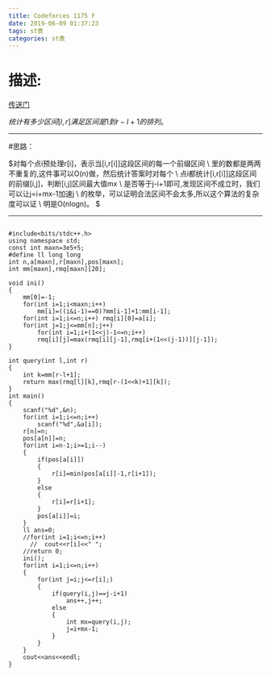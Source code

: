 ```yaml
---
title: Codeforces 1175 F
date: 2019-06-09 01:37:23
tags: st表
categories: st表
---
```



# 描述:

[传送门](http://codeforces.com/contest/1175/problem/F)

$统计有多少区间[l,r]满足区间是1到r-l+1的排列。$

---
<!-- more -->

#思路：

$对每个点i预处理r[i]，表示当[i,r[i]]这段区间的每一个前缀区间 \\
里的数都是两两不重复的,这件事可以O(n)做，然后统计答案时对每个 \\
点i都统计[i,r[i]]这段区间的前缀[i,j]，判断[i,j]区间最大值mx \\
是否等于j-i+1即可,发现区间不成立时，我们可以让j=i+mx-1加速j \\
的枚举，可以证明合法区间不会太多,所以这个算法的复杂度可以证 \\
明是O(nlogn)。 $

---

```

#include<bits/stdc++.h>
using namespace std;
const int maxn=3e5+5;
#define ll long long
int n,a[maxn],r[maxn],pos[maxn];
int mm[maxn],rmq[maxn][20];

void ini()
{
    mm[0]=-1;
    for(int i=1;i<maxn;i++)
        mm[i]=((i&i-1)==0)?mm[i-1]+1:mm[i-1];
    for(int i=1;i<=n;i++) rmq[i][0]=a[i];
    for(int j=1;j<=mm[n];j++)
        for(int i=1;i+(1<<j)-1<=n;i++)
        rmq[i][j]=max(rmq[i][j-1],rmq[i+(1<<(j-1))][j-1]);
}

int query(int l,int r)
{
    int k=mm[r-l+1];
    return max(rmq[l][k],rmq[r-(1<<k)+1][k]);
}
int main()
{
    scanf("%d",&n);
    for(int i=1;i<=n;i++)
        scanf("%d",&a[i]);
    r[n]=n;
    pos[a[n]]=n;
    for(int i=n-1;i>=1;i--)
    {
        if(pos[a[i]])
        {
            r[i]=min(pos[a[i]]-1,r[i+1]);
        }
        else
        {
            r[i]=r[i+1];
        }
        pos[a[i]]=i;
    }
    ll ans=0;
    //for(int i=1;i<=n;i++)
      //  cout<<r[i]<<" ";
    //return 0;
    ini();
    for(int i=1;i<=n;i++)
    {
        for(int j=i;j<=r[i];)
        {
            if(query(i,j)==j-i+1)
                ans++,j++;
            else
            {
                int mx=query(i,j);
                j=i+mx-1;
            }
        }
    }
    cout<<ans<<endl;
}

```
